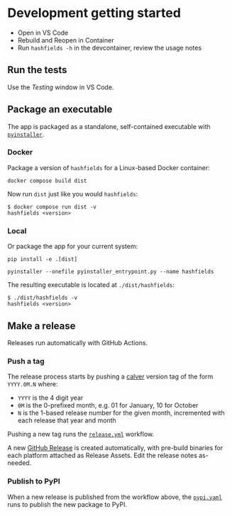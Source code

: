# Development getting started

- Open in VS Code
- Rebuild and Reopen in Container
- Run `hashfields -h` in the devcontainer, review the usage notes

## Run the tests

Use the _Testing_ window in VS Code.

## Package an executable

The app is packaged as a standalone, self-contained executable with [`pyinstaller`](https://pyinstaller.org/).

### Docker

Package a version of `hashfields` for a Linux-based Docker container:

```console
docker compose build dist
```

Now run `dist` just like you would `hashfields`:

```console
$ docker compose run dist -v
hashfields <version>
```

### Local

Or package the app for your current system:

```console
pip install -e .[dist]

pyinstaller --onefile pyinstaller_entrypoint.py --name hashfields
```

The resulting executable is located at `./dist/hashfields`:

```console
$ ./dist/hashfields -v
hashfields <version>
```

## Make a release

Releases run automatically with GitHub Actions.

### Push a tag

The release process starts by pushing a [calver](https://calver.org/) version
tag of the form `YYYY.0M.N` where:

- `YYYY` is the 4 digit year
- `0M` is the 0-prefixed month, e.g. 01 for January, 10 for October
- `N` is the 1-based release number for the given month, incremented with
  each release that year and month

Pushing a new tag runs the [`release.yml`](https://github.com/cal-itp/hashfields/blob/main/.github/workflows/release.yml)
workflow.

A new [GitHub Release](https://github.com/cal-itp/hashfields/releases) is created automatically, with pre-build binaries
for each platform attached as Release Assets. Edit the release notes as-needed.

### Publish to PyPI

When a new release is published from the workflow above, the
[`pypi.yaml`](https://github.com/cal-itp/hashfields/blob/main/.github/workflows/pypi.yml) runs to publish the new package to
PyPI.
